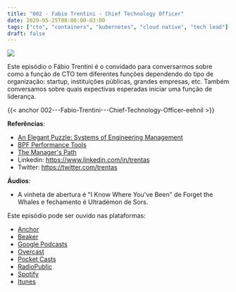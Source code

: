```yaml
---
title: "002 - Fabio Trentini - Chief Technology Officer"
date: 2020-05-25T08:00:00-03:00
tags: ["cto", "containers", "kubernetes", "cloud native", "tech lead"]
draft: false
---
```

![](/images/pontocafe_002.png)

Este episódio o Fábio Trentini é o convidado para conversarmos sobre como a função de CTO tem diferentes funções dependendo do tipo de organização: startup, instituições públicas, grandes empresas, etc. Também conversamos sobre quais expectivas esperadas iniciar uma função de liderança.

{{< anchor 002---Fabio-Trentini---Chief-Technology-Officer-eehnil >}}

**Referências**:
- [An Elegant Puzzle: Systems of Engineering Management](https://www.amazon.com/Elegant-Puzzle-Systems-Engineering-Management/dp/1732265186)
- [BPF Performance Tools](https://www.amazon.com/Performance-Tools-Addison-Wesley-Professional-Computing/dp/0136554822)
- [The Manager's Path](https://www.amazon.com/Managers-Path-Leaders-Navigating-Growth/dp/1491973897)
- Linkedin: https://www.linkedin.com/in/trentas
- Twitter: https://twitter.com/trentas

**Áudios**:
* A vinheta de abertura é "I Know Where You've Been" de Forget the Whales e fechamento é Ultradémon de Sors.

Este episódio pode ser ouvido nas plataformas:
* [Anchor](https://anchor.fm/pontocafe)
* [Beaker](https://www.breaker.audio/ponto-cafe)
* [Google Podcasts](https://www.google.com/podcasts?feed=aHR0cHM6Ly9hbmNob3IuZm0vcy81OWRkZTI0L3BvZGNhc3QvcnNz)
* [Overcast](https://overcast.fm/itunes1513597862/pontocaf-podcast-uma-conversa-sobre-tecnologias-e-as-coisas-que-est-o-em-volta)
* [Pocket Casts](https://pca.st/1cbp2reg)
* [RadioPublic](https://radiopublic.com/ponto-caf-G2pjqv)
* [Spotify](https://open.spotify.com/show/3HzpEbfhFBGPNba8PADIhP)
* [Itunes](https://podcasts.apple.com/us/podcast/pontocaf%C3%A9-podcast-%C3%A9-uma-conversa-sobre-tecnologias/id1513597862)